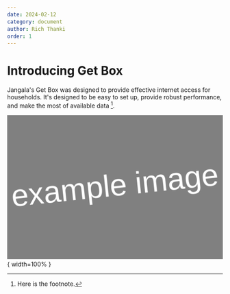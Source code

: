 ```yaml
---
date: 2024-02-12
category: document
author: Rich Thanki
order: 1
---
```



# Introducing Get Box

Jangala's Get Box was designed to provide effective internet access for households. It's designed to be easy to set up, provide robust performance, and make the most of available data [^1].

![Jangala's Mission](images/jangala-mission.svg){ width=100% } <br/>

[^1]: Here is the footnote.
